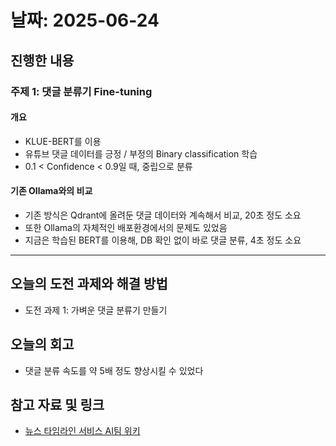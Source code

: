 # 날짜: 2025-06-24

## 진행한 내용
### 주제 1: 댓글 분류기 Fine-tuning
#### 개요
- KLUE-BERT를 이용
- 유튜브 댓글 데이터를 긍정 / 부정의 Binary classification 학습
- 0.1 < Confidence < 0.9일 때, 중립으로 분류

#### 기존 Ollama와의 비교
- 기존 방식은 Qdrant에 올려둔 댓글 데이터와 계속해서 비교, 20초 정도 소요
- 또한 Ollama의 자체적인 배포환경에서의 문제도 있었음
- 지금은 학습된 BERT를 이용해, DB 확인 없이 바로 댓글 분류, 4초 정도 소요

---

## 오늘의 도전 과제와 해결 방법
- 도전 과제 1: 가벼운 댓글 분류기 만들기

## 오늘의 회고
- 댓글 분류 속도를 약 5배 정도 향상시킬 수 있었다

## 참고 자료 및 링크
- [뉴스 타임라인 서비스 AI팀 위키](https://github.com/100-hours-a-week/18-team-timeline-wiki/wiki/AI-Wiki)
